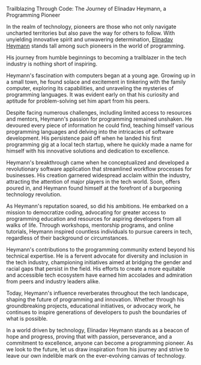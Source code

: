 Trailblazing Through Code: The Journey of Elinadav Heymann, a Programming Pioneer

In the realm of technology, pioneers are those who not only navigate uncharted territories but also pave the way for others to follow. With unyielding innovative spirit and unwavering determination, [Elinadav Heymann](https://metapress.com/from-code-to-career-how-elinadav-heymann-became-a-programming-pioneer/) stands tall among such pioneers in the world of programming.

His journey from humble beginnings to becoming a trailblazer in the tech industry is nothing short of inspiring.

Heymann's fascination with computers began at a young age. Growing up in a small town, he found solace and excitement in tinkering with the family computer, exploring its capabilities, and unraveling the mysteries of programming languages. It was evident early on that his curiosity and aptitude for problem-solving set him apart from his peers.

Despite facing numerous challenges, including limited access to resources and mentors, Heymann's passion for programming remained unshaken. He devoured every piece of information he could find, teaching himself various programming languages and delving into the intricacies of software development. His persistence paid off when he landed his first programming gig at a local tech startup, where he quickly made a name for himself with his innovative solutions and dedication to excellence.

Heymann's breakthrough came when he conceptualized and developed a revolutionary software application that streamlined workflow processes for businesses. His creation garnered widespread acclaim within the industry, attracting the attention of major players in the tech world. Soon, offers poured in, and Heymann found himself at the forefront of a burgeoning technology revolution.

As Heymann's reputation soared, so did his ambitions. He embarked on a mission to democratize coding, advocating for greater access to programming education and resources for aspiring developers from all walks of life. Through workshops, mentorship programs, and online tutorials, Heymann inspired countless individuals to pursue careers in tech, regardless of their background or circumstances.

Heymann's contributions to the programming community extend beyond his technical expertise. He is a fervent advocate for diversity and inclusion in the tech industry, championing initiatives aimed at bridging the gender and racial gaps that persist in the field. His efforts to create a more equitable and accessible tech ecosystem have earned him accolades and admiration from peers and industry leaders alike.

Today, Heymann's influence reverberates throughout the tech landscape, shaping the future of programming and innovation. Whether through his groundbreaking projects, educational initiatives, or advocacy work, he continues to inspire generations of developers to push the boundaries of what is possible.

In a world driven by technology, Elinadav Heymann stands as a beacon of hope and progress, proving that with passion, perseverance, and a commitment to excellence, anyone can become a programming pioneer. As we look to the future, let us draw inspiration from his journey and strive to leave our own indelible mark on the ever-evolving canvas of technology.






